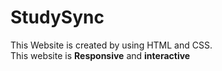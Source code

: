 # StudySync

This Website is created  by using  HTML and CSS. <br>
This website is <b>Responsive</b> and <b>interactive</b>
